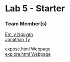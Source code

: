 # Lab 5 - Starter

### Team Member(s)

[Emily Nguyen](https://github.com/emngi)\
[Jonathan Ty](https://github.com/jonathan-ty)

[expose.html Webpage](https://jonathan-ty.github.io/Lab5_Starter/expose.html)\
[explore.html Webpage](https://jonathan-ty.github.io/Lab5_Starter/explore.html)